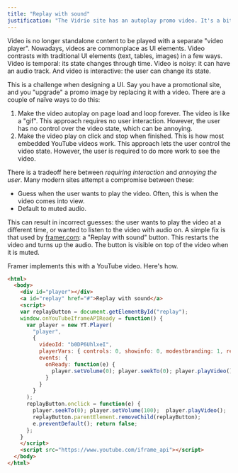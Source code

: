 ```yaml
---
title: "Replay with sound"
justification: "The Vidrio site has an autoplay promo video. It's a bit annoying ..."
---
```


Video is no longer standalone content to be played with a separate "video player". Nowadays, videos are commonplace as UI elements. Video contrasts with traditional UI elements (text, tables, images) in a few ways. Video is temporal: its state changes through time. Video is noisy: it can have an audio track. And video is interactive: the user can change its state.

This is a challenge when designing a UI. Say you have a promotional site, and you "upgrade" a promo image by replacing it with a video. There are a couple of naïve ways to do this:

1. Make the video autoplay on page load and loop forever. The video is like a "gif". This approach requires no user interaction. However, the user has no control over the video state, which can be annoying.
2. Make the video play on click and stop when finished. This is how most embedded YouTube videos work. This approach lets the user control the video state. However, the user is required to do more work to see the video.

There is a tradeoff here between _requiring interaction_ and _annoying the user_. Many modern sites attempt a compromise between these:

* Guess when the user wants to play the video. Often, this is when the video comes into view.
* Default to muted audio.

This can result in incorrect guesses: the user wants to play the video at a different time, or wanted to listen to the video with audio on. A simple fix is that used by [framer.com](https://framer.com): a "Replay with sound" button. This restarts the video and turns up the audio. The button is visible on top of the video when it is muted.

Framer implements this with a YouTube video. Here's how.

```html
<html>
  <body>
    <div id="player"></div>
    <a id="replay" href="#">Replay with sound</a>
    <script>
    var replayButton = document.getElementById("replay");
    window.onYouTubeIframeAPIReady = function() {
      var player = new YT.Player(
        "player",
        {
          videoId: "b0DP6UhlxeI",
          playerVars: { controls: 0, showinfo: 0, modestbranding: 1, rel: 0 },
          events: {
            onReady: function(e) {
              player.setVolume(0); player.seekTo(0); player.playVideo();
            }
          }
        }
      );
      replayButton.onclick = function(e) {
        player.seekTo(0); player.setVolume(100);  player.playVideo();
        replayButton.parentElement.removeChild(replayButton);
        e.preventDefault(); return false;
      };
    }
    </script>
    <script src="https://www.youtube.com/iframe_api"></script>
  </body>
</html>
```
